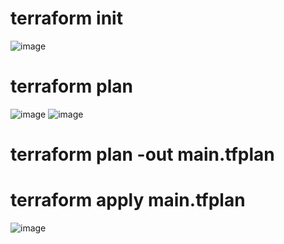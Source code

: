 # terraform init
![image](https://user-images.githubusercontent.com/126428788/227118353-1c92eaa2-8f07-4ab7-ba8b-f50a04b7bdd1.png)

# terraform plan
![image](https://user-images.githubusercontent.com/126428788/227118050-5378bdb2-b0ec-46db-aa95-8248cf8ce46d.png)
![image](https://user-images.githubusercontent.com/126428788/227118224-37e41bd6-aabb-4bd8-906d-16b7a71944b7.png)

# terraform plan -out main.tfplan

# terraform apply main.tfplan
![image](https://user-images.githubusercontent.com/126428788/227118872-990a89d3-3d3d-4418-b131-23f9569d5944.png)
